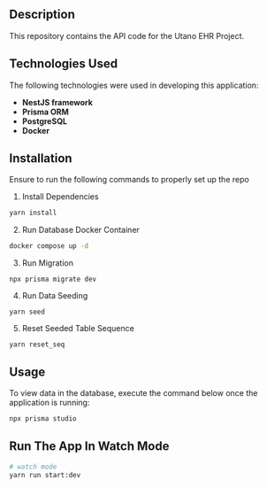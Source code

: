 ## Description

This repository contains the API code for the Utano EHR Project.

## Technologies Used

The following technologies were used in developing this application:

- **NestJS framework**
- **Prisma ORM**
- **PostgreSQL**
- **Docker**

## Installation

Ensure to run the following commands to properly set up the repo

1. Install Dependencies

```bash
yarn install
```

2. Run Database Docker Container

```bash
docker compose up -d
```

3. Run Migration

```
npx prisma migrate dev
```

4. Run Data Seeding

```
yarn seed
```

5. Reset Seeded Table Sequence

```
yarn reset_seq
```

## Usage

To view data in the database, execute the command below once the application is running:

```bash
npx prisma studio
```

## Run The App In Watch Mode

```bash
# watch mode
yarn run start:dev
```
